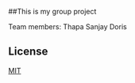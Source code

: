 ##This is my group project

Team members:
    Thapa Sanjay
    Doris
    
## License
[MIT](https://choosealicense.com/licenses/mit/)